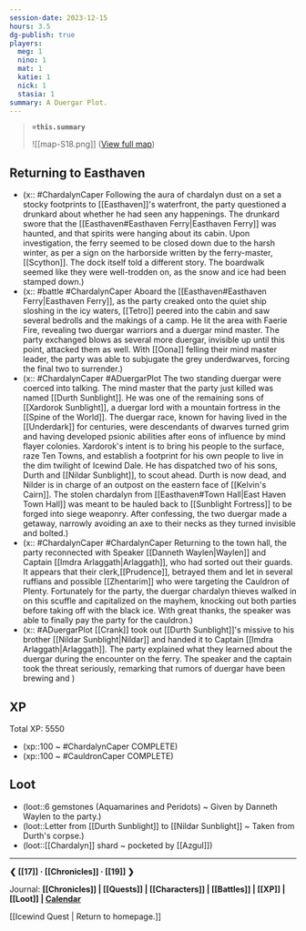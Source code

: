 ```yaml
---
session-date: 2023-12-15
hours: 3.5
dg-publish: true
players:
  meg: 1
  nino: 1
  mat: 1
  katie: 1
  nick: 1
  stasia: 1
summary: A Duergar Plot.
---
```


> **`=this.summary`**
> 
> ![[map-S18.png]]
> ([View full map](https://i.imgur.com/5aWD2Xo.jpg))

## Returning to Easthaven
- (x:: #ChardalynCaper Following the aura of chardalyn dust on a set a stocky footprints to [[Easthaven]]'s waterfront, the party questioned a drunkard about whether he had seen any happenings. The drunkard swore that the [[Easthaven#Easthaven Ferry|Easthaven Ferry]] was haunted, and that spirits were hanging about its cabin. Upon investigation, the ferry seemed to be closed down due to the harsh winter, as per a sign on the harborside written by the ferry-master, [[Scython]]. The dock itself told a different story. The boardwalk seemed like they were well-trodden on, as the snow and ice had been stamped down.)
- (x:: #battle #ChardalynCaper Aboard the [[Easthaven#Easthaven Ferry|Easthaven Ferry]], as the party creaked onto the quiet ship sloshing in the icy waters, [[Tetro]] peered into the cabin and saw several bedrolls and the makings of a camp. He lit the area with Faerie Fire, revealing two duergar warriors and a duergar mind master. The party exchanged blows as several more duergar, invisible up until this point, attacked them as well. With [[Oona]] felling their mind master leader, the party was able to subjugate the grey underdwarves, forcing the final two to surrender.)
- (x:: #ChardalynCaper #ADuergarPlot The two standing duergar were coerced into talking. The mind master that the party just killed was named [[Durth Sunblight]]. He was one of the remaining sons of [[Xardorok Sunblight]], a duergar lord with a mountain fortress in the [[Spine of the World]]. The duergar race, known for having lived in the [[Underdark]] for centuries, were descendants of dwarves turned grim and having developed psionic abilities after eons of influence by mind flayer colonies. Xardorok's intent is to bring his people to the surface, raze Ten Towns, and establish a footprint for his own people to live in the dim twilight of Icewind Dale. He has dispatched two of his sons, Durth and [[Nildar Sunblight]], to scout ahead. Durth is now dead, and Nilder is in charge of an outpost on the eastern face of [[Kelvin's Cairn]]. The stolen chardalyn from [[Easthaven#Town Hall|East Haven Town Hall]] was meant to be hauled back to [[Sunblight Fortress]] to be forged into siege weaponry. After confessing, the two duergar made a getaway, narrowly avoiding an axe to their necks as they turned invisible and bolted.)
- (x:: #ChardalynCaper #ChardalynCaper Returning to the town hall, the party reconnected with Speaker [[Danneth Waylen|Waylen]] and Captain [[Imdra Arlaggath|Arlaggath]], who had sorted out their guards. It appears that their clerk,[[Prudence]], betrayed them and let in several ruffians and possible [[Zhentarim]] who were targeting the Cauldron of Plenty. Fortunately for the party, the duergar chardalyn thieves walked in on this scuffle and capitalized on the mayhem, knocking out both parties before taking off with the black ice. With great thanks, the speaker was able to finally pay the party for the cauldron.)
- (x:: #ADuergarPlot [[Crank]] took out [[Durth Sunblight]]'s missive to his brother [[Nildar Sunblight|Nildar]] and handed it to Captain [[Imdra Arlaggath|Arlaggath]]. The party explained what they learned about the duergar during the encounter on the ferry. The speaker and the captain took the threat seriously, remarking that rumors of duergar have been brewing and )

## XP
Total XP: 5550
- (xp::100 ~ #ChardalynCaper COMPLETE)
- (xp::100 ~ #CauldronCaper COMPLETE)

## Loot
- (loot::6 gemstones (Aquamarines and Peridots) ~ Given by Danneth Waylen to the party.)
- (loot::Letter from [[Durth Sunblight]] to [[Nildar Sunblight]] ~ Taken from Durth's corpse.)
- (loot::[[Chardalyn]] shard ~ pocketed by [[Azgul]])

---
**❮ [[17]] · [[Chronicles]] ·  [[19]] ❯**

Journal: **[[Chronicles]] | [[Quests]] |  [[Characters]] | [[Battles]] | [[XP]] | [[Loot]] | [Calendar](https://app.fantasy-calendar.com/calendars/38f9e3f5098bac1f655a4fb4241f35eb)**

[[Icewind Quest | Return to homepage.]]

